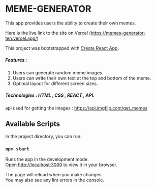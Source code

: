 # MEME-GENERATOR

This app provides users the ability to create their own memes.

Here is the live link to the site on Vercel (https://memes-generator-ten.vercel.app/)

This project was bootstrapped with [Create React App](https://github.com/facebook/create-react-app).

##### Features :
1. Users can generate random meme images.
2. Users can write their own text at the top and bottom of the meme.
3. Optimal layout for different screen sizes.

##### Technologies : HTML , CSS , REACT , API.
  
api used for getting the images  : https://api.imgflip.com/get_memes


## Available Scripts

In the project directory, you can run:

### `npm start`

Runs the app in the development mode.\
Open [http://localhost:3000](http://localhost:3000) to view it in your browser.

The page will reload when you make changes.\
You may also see any lint errors in the console.

